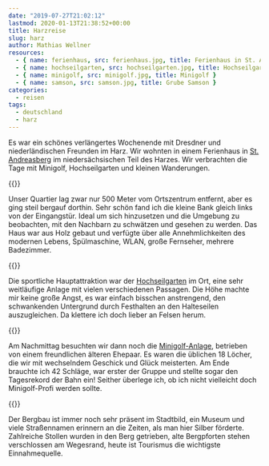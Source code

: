 ```yaml
---
date: "2019-07-27T21:02:12"
lastmod: 2020-01-13T21:38:52+00:00
title: Harzreise
slug: harz
author: Mathias Wellner
resources:
  - { name: ferienhaus, src: ferienhaus.jpg, title: Ferienhaus in St. Andreasberg }
  - { name: hochseilgarten, src: hochseilgarten.jpg, title: Hochseilgarten in St. Andreasberg }
  - { name: minigolf, src: minigolf.jpg, title: Minigolf }
  - { name: samson, src: samson.jpg, title: Grube Samson }
categories:
  - reisen
tags:
  - deutschland
  - harz
---
```

Es war ein schönes verlängertes Wochenende mit Dresdner und niederländischen Freunden im Harz. Wir wohnten in einem Ferienhaus in [St. Andreasberg](https://de.wikipedia.org/wiki/Sankt_Andreasberg) im niedersächsischen Teil des Harzes. Wir verbrachten die Tage mit Minigolf, Hochseilgarten und kleinen Wanderungen.
<!--more-->

{{<responsive-image name="ferienhaus">}}

Unser Quartier lag zwar nur 500 Meter vom Ortszentrum entfernt, aber es ging steil bergauf dorthin. Sehr schön fand ich die kleine Bank gleich links von der Eingangstür. Ideal um sich hinzusetzen und die Umgebung zu beobachten, mit den Nachbarn zu schwätzen und gesehen zu werden. Das Haus war aus Holz gebaut und verfügte über alle Annehmlichkeiten des modernen Lebens, Spülmaschine, WLAN, große Fernseher, mehrere Badezimmer. 

{{<responsive-image name="hochseilgarten">}}

Die sportliche Hauptattraktion war der [Hochseilgarten](https://harz-hochseilgarten.de/) im Ort, eine sehr weitläufige Anlage mit vielen verschiedenen Passagen. Die Höhe machte mir keine große Angst, es war einfach bisschen anstrengend, den schwankenden Untergrund durch Festhalten an den Halteseilen auszugleichen. Da klettere ich doch lieber an Felsen herum.

{{<responsive-image name="minigolf">}}

Am Nachmittag besuchten wir dann noch die [Minigolf-Anlage](https://www.braunlage.de/freizeittipps-braunlage/minigolf-im-kurpark-standreasberg.html), betrieben von einem freundlichen älteren Ehepaar. Es waren die üblichen 18 Löcher, die wir mit wechselndem Geschick und Glück meisterten. Am Ende brauchte ich 42 Schläge, war erster der Gruppe und stellte sogar den Tagesrekord der Bahn ein! Seither überlege ich, ob ich nicht vielleicht doch Minigolf-Profi werden sollte. 

{{<responsive-image name="samson">}}

Der Bergbau ist immer noch sehr präsent im Stadtbild, ein Museum und viele Straßennamen erinnern an die Zeiten, als man hier Silber förderte. Zahlreiche Stollen wurden in den Berg getrieben, alte Bergpforten stehen verschlossen am Wegesrand, heute ist Tourismus die wichtigste Einnahmequelle.